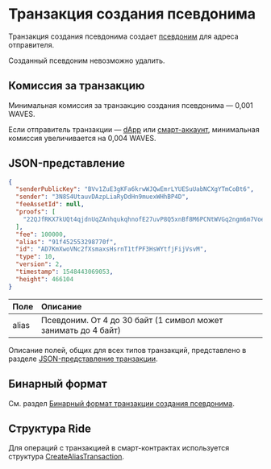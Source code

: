 # Транзакция создания псевдонима

Транзакция создания псевдонима создает [псевдоним](/ru/blockchain/account/alias) для адреса отправителя.

Созданный псевдоним невозможно удалить.

## Комиссия за транзакцию

Минимальная комиссия за транзакцию создания псевдонима — 0,001 WAVES.

Если отправитель транзакции — [dApp](/ru/blockchain/account/dapp) или [смарт-аккаунт](/ru/blockchain/account/smart-account), минимальная комиссия увеличивается на 0,004 WAVES.

## JSON-представление

```json
{
  "senderPublicKey": "BVv1ZuE3gKFa6krwWJQwEmrLYUESuUabNCXgYTmCoBt6",
  "sender": "3N8S4UtauvDAzpLiaRyDdHn9muexWHhBP4D",
  "feeAssetId": null,
  "proofs": [
    "22QJfRKX7kUQt4qjdnUqZAnhqukqhnofE27uvP8Q5xnBf8M6PCNtWVGq2ngm6m7Voe7duys59D1yU9jhKrmdXDCe"
  ],
  "fee": 100000,
  "alias": "91f452553298770f",
  "id": "AD7KmXwoVNc2fXsmaxsHsrnT1tfPF3HsWYtfjFijVsvM",
  "type": 10,
  "version": 2,
  "timestamp": 1548443069053,
  "height": 466104
}
```

| Поле | Описание |
| :--- | :--- |
| alias | Псевдоним. От 4 до 30 байт (1 символ может занимать до 4 байт) |

Описание полей, общих для всех типов транзакций, представлено в разделе [JSON-представление транзакции](/ru/blockchain/transaction/#json-представление-транзакции).

## Бинарный формат

См. раздел [Бинарный формат транзакции создания псевдонима](/ru/blockchain/binary-format/transaction-binary-format/create-alias-transaction-binary-format).

## Структура Ride

Для операций с транзакцией в смарт-контрактах используется структура [CreateAliasTransaction](/ru/ride/structures/transaction-structures/create-alias-transaction).
